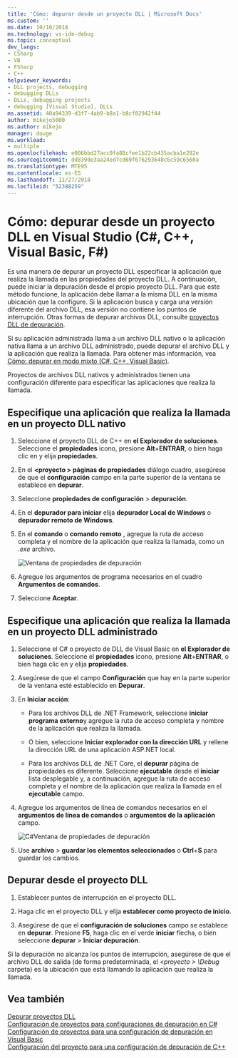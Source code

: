 ```yaml
---
title: 'Cómo: depurar desde un proyecto DLL | Microsoft Docs'
ms.custom: ''
ms.date: 10/10/2018
ms.technology: vs-ide-debug
ms.topic: conceptual
dev_langs:
- CSharp
- VB
- FSharp
- C++
helpviewer_keywords:
- DLL projects, debugging
- debugging DLLs
- DLLs, debugging projects
- debugging [Visual Studio], DLLs
ms.assetid: 40a94339-d3f7-4ab9-b8a1-b8cf82942f44
author: mikejo5000
ms.author: mikejo
manager: douge
ms.workload:
- multiple
ms.openlocfilehash: e006bbd27acc0fa88cfee1b22cb435acba1e282e
ms.sourcegitcommit: dd839de3aa24ed7cd69f676293648c6c59c6560a
ms.translationtype: MTE95
ms.contentlocale: es-ES
ms.lasthandoff: 11/27/2018
ms.locfileid: "52388259"
---
```

# <a name="how-to-debug-from-a-dll-project-in-visual-studio-c-c-visual-basic-f"></a>Cómo: depurar desde un proyecto DLL en Visual Studio (C#, C++, Visual Basic, F#)

Es una manera de depurar un proyecto DLL especificar la aplicación que realiza la llamada en las propiedades del proyecto DLL. A continuación, puede iniciar la depuración desde el propio proyecto DLL. Para que este método funcione, la aplicación debe llamar a la misma DLL en la misma ubicación que la configure. Si la aplicación busca y carga una versión diferente del archivo DLL, esa versión no contiene los puntos de interrupción. Otras formas de depurar archivos DLL, consulte [proyectos DLL de depuración](../debugger/debugging-dll-projects.md).
  
Si su aplicación administrada llama a un archivo DLL nativo o la aplicación nativa llama a un archivo DLL administrado, puede depurar el archivo DLL y la aplicación que realiza la llamada. Para obtener más información, vea [Cómo: depurar en modo mixto (C#, C++, Visual Basic)](../debugger/how-to-debug-in-mixed-mode.md).   

Proyectos de archivos DLL nativos y administrados tienen una configuración diferente para especificar las aplicaciones que realiza la llamada. 

## <a name="specify-a-calling-app-in-a-native-dll-project"></a>Especifique una aplicación que realiza la llamada en un proyecto DLL nativo  
  
1. Seleccione el proyecto DLL de C++ en **el Explorador de soluciones**. Seleccione el **propiedades** icono, presione **Alt**+**ENTRAR**, o bien haga clic en y elija **propiedades**.
   
1. En el  **\<proyecto > páginas de propiedades** diálogo cuadro, asegúrese de que el **configuración** campo en la parte superior de la ventana se establece en **depurar**. 
   
1. Seleccione **propiedades de configuración** > **depuración**.  
   
1. En el **depurador para iniciar** elija **depurador Local de Windows** o **depurador remoto de Windows**.  
   
1. En el **comando** o **comando remoto** , agregue la ruta de acceso completa y el nombre de la aplicación que realiza la llamada, como un *.exe* archivo.
   
   ![Ventana de propiedades de depuración](../debugger/media/dbg-debugging-properties-dll.png "ventana Propiedades de depuración")  
   
1. Agregue los argumentos de programa necesarios en el cuadro **Argumentos de comandos**.  
   
1. Seleccione **Aceptar**.

## <a name="specify-a-calling-app-in-a-managed-dll-project"></a>Especifique una aplicación que realiza la llamada en un proyecto DLL administrado  
  
1. Seleccione el C# o proyecto de DLL de Visual Basic en **el Explorador de soluciones**. Seleccione el **propiedades** icono, presione **Alt**+**ENTRAR**, o bien haga clic en y elija **propiedades**.
   
1. Asegúrese de que el campo **Configuración** que hay en la parte superior de la ventana esté establecido en **Depurar**.
   
1. En **Iniciar acción**:
   
   - Para los archivos DLL de .NET Framework, seleccione **iniciar programa externo**y agregue la ruta de acceso completa y nombre de la aplicación que realiza la llamada.
     
   - O bien, seleccione **Iniciar explorador con la dirección URL** y rellene la dirección URL de una aplicación ASP.NET local. 
   
   - Para los archivos DLL de .NET Core, el **depurar** página de propiedades es diferente. Seleccione **ejecutable** desde el **iniciar** lista desplegable y, a continuación, agregue la ruta de acceso completa y el nombre de la aplicación que realiza la llamada en el **ejecutable** campo. 
   
1. Agregue los argumentos de línea de comandos necesarios en el **argumentos de línea de comandos** o **argumentos de la aplicación** campo.
   
   ![C#Ventana de propiedades de depuración](../debugger/media/dbg-debugging-properties-dll-csharp.png " C# ventana Propiedades de depuración") 
   
1. Use **archivo** > **guardar los elementos seleccionados** o **Ctrl**+**S** para guardar los cambios.

## <a name="debug-from-the-dll-project"></a>Depurar desde el proyecto DLL  
 
1. Establecer puntos de interrupción en el proyecto DLL.

1. Haga clic en el proyecto DLL y elija **establecer como proyecto de inicio**. 

1. Asegúrese de que el **configuración de soluciones** campo se establece en **depurar**. Presione **F5**, haga clic en el verde **iniciar** flecha, o bien seleccione **depurar** > **Iniciar depuración**.

Si la depuración no alcanza los puntos de interrupción, asegúrese de que el archivo DLL de salida (de forma predeterminada, el  *\<proyecto > \Debug* carpeta) es la ubicación que está llamando la aplicación que realiza la llamada.
  
## <a name="see-also"></a>Vea también  
 [Depurar proyectos DLL](../debugger/debugging-dll-projects.md)   
 [Configuración de proyectos para configuraciones de depuración en C#](../debugger/project-settings-for-csharp-debug-configurations.md)   
 [Configuración de proyectos para una configuración de depuración en Visual Basic](../debugger/project-settings-for-a-visual-basic-debug-configuration.md)   
 [Configuración del proyecto para una configuración de depuración de C++](../debugger/project-settings-for-a-cpp-debug-configuration.md)